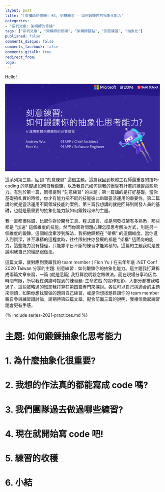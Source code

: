 ```yaml
---
layout: post
title: "[架構師的修練] #3, 刻意練習 - 如何鍛鍊你的抽象化能力"
categories:
- "系列文章: 架構師的修練"
tags: ["系列文章", "架構師的修練", "架構師觀點", "刻意練習", "抽象化"]
published: false
comments_disqus: false
comments_facebook: false
comments_gitalk: true
redirect_from:
logo: 
---
```


Hello!

![](/wp-content/images/2021-07-10-practice-02/slides/page02.png)

這系列第三篇，回到 "刻意練習" 這個主題。這篇我回到軟體工程師最重要的技巧: coding 的基礎該如何自我鍛鍊，以及我自己如何讓我的團隊有計畫的練習這些能力。有別於第一篇，同樣提到 "刻意練習" 的主題；第一篇講的是打好基礎，當你基礎夠札實的時候，你才有能力把不同的技能彼此串聯靈活運用的重要性。第二篇講的就是靈活運用不同領域技能的案例。第三篇我想講的就是回歸到開發人員的基礎，也就是最重要的抽象化能力該如何鍛鍊起來的主題。

我一直都很強調，比起你對於開發工具、程式語言、或是開發框架有多熟悉，那些都是 "加速" 這個維度的技能。然而你面對問題心理怎麼思考解決方式，則是另一個維度的鍛鍊。這個維度牽涉到解法，我把他歸類在 "架構" 的這個維度。當你進入到資深，甚至專精的這程度時，往往限制住你發展的都是 "架構" 這面向的能力，這些能力沒有捷徑，只能靠平日不斷的練習才能累積的。這篇的主題我就是要說明我自己的經歷跟做法。

<!--more-->

這篇文章，就對應到我跟我的 team member ( Fion Yu ) 在去年年底 .NET Conf 2020 Taiwan 分享的主題: 刻意練習：如何鍛鍊你的抽象化能力。這主題我打算拆成兩篇文章來寫，一篇 (就是這篇) 我打算說明觀念跟做法，而在現場分享時因為時間有限，所以我在演講時提到的練習題: 生命遊戲 的實作細節，大部分都被我略過了。這些被略過的細節我打算在第四篇專門來探討。各位可以自己挑適合的主題來閱讀，如果你想找實做的題目自己練習，或是你想找題目讓你的 team member 親自參與練習跟討論，請期待第四篇文章。配合前面三篇的說明，我相信做起練習題會更有手感。

{% include series-2021-practices.md %}



# 主題: 如何鍛鍊抽象化思考能力



# 1. 為什麼抽象化很重要?



# 2. 我想的作法真的都能寫成 code 嗎?



# 3. 我們團隊過去做過哪些練習?



# 4. 現在就開始寫 code 吧!



# 5. 練習的收穫


# 6. 小結